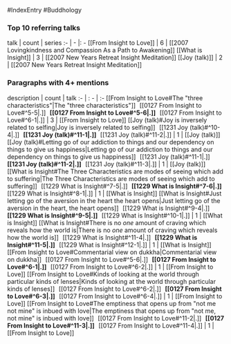 #IndexEntry #Buddhology

### Top 10 referring talks
talk | count | series
:- | - |: -
[[From Insight to Love]] | 6 | [[2007 Lovingkindness and Compassion As a Path to Awakening]]
[[What is Insight]] | 3 | [[2007 New Years Retreat Insight Meditation]]
[[Joy (talk)]] | 2 | [[2007 New Years Retreat Insight Meditation]]

### Paragraphs with 4+ mentions
description | count | talk
:- | : - | :-
[[From Insight to Love#The "three characteristics"\|The "three characteristics"]] &nbsp;&nbsp;[[0127 From Insight to Love#^5-5\|.]] &nbsp; **[[0127 From Insight to Love#^5-6\|.]]** &nbsp; [[0127 From Insight to Love#^6-1\|.]] | 3 | [[From Insight to Love]]
[[Joy (talk)#Joy is inversely related to selfing\|Joy is inversely related to selfing]] &nbsp;&nbsp;[[1231 Joy (talk)#^10-4\|.]] &nbsp; **[[1231 Joy (talk)#^11-1\|.]]** &nbsp; [[1231 Joy (talk)#^11-2\|.]] | 1 | [[Joy (talk)]]
[[Joy (talk)#Letting go of our addiction to things and our dependency on things to give us happiness\|Letting go of our addiction to things and our dependency on things to give us happiness]] &nbsp;&nbsp;[[1231 Joy (talk)#^11-1\|.]] &nbsp; **[[1231 Joy (talk)#^11-2\|.]]** &nbsp; [[1231 Joy (talk)#^11-3\|.]] | 1 | [[Joy (talk)]]
[[What is Insight#The Three Characteristics are modes of seeing which add to suffering\|The Three Characteristics are modes of seeing which add to suffering]] &nbsp;&nbsp;[[1229 What is Insight#^7-5\|.]] &nbsp; **[[1229 What is Insight#^7-6\|.]]** &nbsp; [[1229 What is Insight#^8-1\|.]] | 1 | [[What is Insight]]
[[What is Insight#Just letting go of the aversion in the heart the heart opens\|Just letting go of the aversion in the heart, the heart opens]] &nbsp;&nbsp;[[1229 What is Insight#^9-4\|.]] &nbsp; **[[1229 What is Insight#^9-5\|.]]** &nbsp; [[1229 What is Insight#^10-1\|.]] | 1 | [[What is Insight]]
[[What is Insight#There is no _one_ amount of craving which reveals how the world is\|There is no _one_ amount of craving which reveals how the world is]] &nbsp;&nbsp;[[1229 What is Insight#^11-4\|.]] &nbsp; **[[1229 What is Insight#^11-5\|.]]** &nbsp; [[1229 What is Insight#^12-1\|.]] | 1 | [[What is Insight]]
[[From Insight to Love#Commentarial view on dukkha\|Commentarial view on dukkha]] &nbsp;&nbsp;[[0127 From Insight to Love#^5-6\|.]] &nbsp; **[[0127 From Insight to Love#^6-1\|.]]** &nbsp; [[0127 From Insight to Love#^6-2\|.]] | 1 | [[From Insight to Love]]
[[From Insight to Love#Kinds of looking at the world through particular kinds of lenses\|Kinds of looking at the world through particular kinds of lenses]] &nbsp;&nbsp;[[0127 From Insight to Love#^6-2\|.]] &nbsp; **[[0127 From Insight to Love#^6-3\|.]]** &nbsp; [[0127 From Insight to Love#^6-4\|.]] | 1 | [[From Insight to Love]]
[[From Insight to Love#The emptiness that opens up from "not me not mine" is inbued with love\|The emptiness that opens up from "not me, not mine" is inbued with love]] &nbsp;&nbsp;[[0127 From Insight to Love#^11-2\|.]] &nbsp; **[[0127 From Insight to Love#^11-3\|.]]** &nbsp; [[0127 From Insight to Love#^11-4\|.]] | 1 | [[From Insight to Love]]

